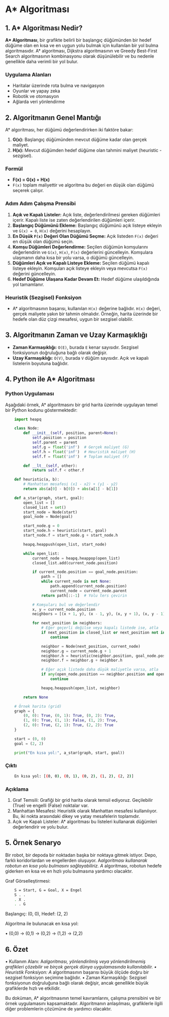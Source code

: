 # A\* Algoritması

## 1. A\* Algoritması Nedir?

**A\* Algoritması**, bir grafikte belirli bir başlangıç düğümünden bir hedef düğüme olan en kısa ve en uygun yolu bulmak için kullanılan bir yol bulma algoritmasıdır. A\* algoritması, Dijkstra algoritmasının ve Greedy Best-First Search algoritmasının kombinasyonu olarak düşünülebilir ve bu nedenle genellikle daha verimli bir yol bulur.

### Uygulama Alanları

- Haritalar üzerinde rota bulma ve navigasyon
- Oyunlar ve yapay zeka
- Robotik ve otomasyon
- Ağlarda veri yönlendirme

## 2. Algoritmanın Genel Mantığı

A\* algoritması, her düğümü değerlendirirken iki faktöre bakar:

1. **G(x):** Başlangıç düğümünden mevcut düğüme kadar olan gerçek maliyet.
2. **H(x):** Mevcut düğümden hedef düğüme olan tahmini maliyet (heuristic - sezgisel).

### Formül

- **F(x) = G(x) + H(x)**
- `F(x)` toplam maliyettir ve algoritma bu değeri en düşük olan düğümü seçerek çalışır.

### Adım Adım Çalışma Prensibi

1. **Açık ve Kapalı Listeler:** Açık liste, değerlendirilmesi gereken düğümleri içerir. Kapalı liste ise zaten değerlendirilen düğümleri içerir.
2. **Başlangıç Düğümünü Ekleme:** Başlangıç düğümünü açık listeye ekleyin ve `G(x) = 0`, `H(x)` değerini hesaplayın.
3. **En Düşük `F(x)` Değeri Olan Düğümü Seçme:** Açık listeden `F(x)` değeri en düşük olan düğümü seçin.
4. **Komşu Düğümleri Değerlendirme:** Seçilen düğümün komşularını değerlendirin ve `G(x)`, `H(x)`, `F(x)` değerlerini güncelleyin. Komşulara ulaşmanın daha kısa bir yolu varsa, o düğümü güncelleyin.
5. **Düğümleri Açık ve Kapalı Listeye Ekleme:** Seçilen düğümü kapalı listeye ekleyin. Komşuları açık listeye ekleyin veya mevcutsa `F(x)` değerini güncelleyin.
6. **Hedef Düğüme Ulaşana Kadar Devam Et:** Hedef düğüme ulaşıldığında yol tamamlanır.

### Heuristik (Sezgisel) Fonksiyon

- A\* algoritmasının başarısı, kullanılan `H(x)` değerine bağlıdır. `H(x)` değeri, gerçek maliyete yakın bir tahmin olmalıdır. Örneğin, harita üzerinde bir hedefe olan düz çizgi mesafesi, uygun bir sezgisel olabilir.

## 3. Algoritmanın Zaman ve Uzay Karmaşıklığı

- **Zaman Karmaşıklığı:** `O(E)`, burada `E` kenar sayısıdır. Sezgisel fonksiyonun doğruluğuna bağlı olarak değişir.
- **Uzay Karmaşıklığı:** `O(V)`, burada `V` düğüm sayısıdır. Açık ve kapalı listelerin boyutuna bağlıdır.

## 4. Python ile A\* Algoritması

### Python Uygulaması

Aşağıdaki örnek, A\* algoritmasını bir grid harita üzerinde uygulayan temel bir Python kodunu göstermektedir:

```python
    import heapq

    class Node:
        def __init__(self, position, parent=None):
            self.position = position
            self.parent = parent
            self.g = float('inf')  # Gerçek maliyet (G)
            self.h = float('inf')  # Heuristik maliyet (H)
            self.f = float('inf')  # Toplam maliyet (F)

        def __lt__(self, other):
            return self.f < other.f

    def heuristic(a, b):
        # Manhattan mesafesi (x1 - x2) + (y1 - y2)
        return abs(a[0] - b[0]) + abs(a[1] - b[1])

    def a_star(graph, start, goal):
        open_list = []
        closed_list = set()
        start_node = Node(start)
        goal_node = Node(goal)

        start_node.g = 0
        start_node.h = heuristic(start, goal)
        start_node.f = start_node.g + start_node.h

        heapq.heappush(open_list, start_node)

        while open_list:
            current_node = heapq.heappop(open_list)
            closed_list.add(current_node.position)

            if current_node.position == goal_node.position:
                path = []
                while current_node is not None:
                    path.append(current_node.position)
                    current_node = current_node.parent
                return path[::-1]  # Yolu ters çevirin

            # Komşuları bul ve değerlendir
            x, y = current_node.position
            neighbors = [(x + 1, y), (x - 1, y), (x, y + 1), (x, y - 1)]

            for next_position in neighbors:
                # Eğer geçerli değilse veya kapalı listede ise, atla
                if next_position in closed_list or next_position not in graph:
                    continue

                neighbor = Node(next_position, current_node)
                neighbor.g = current_node.g + 1
                neighbor.h = heuristic(neighbor.position, goal_node.position)
                neighbor.f = neighbor.g + neighbor.h

                # Eğer açık listede daha düşük maliyetle varsa, atla
                if any(open_node.position == neighbor.position and open_node.f <= neighbor.f for open_node in open_list):
                    continue

                heapq.heappush(open_list, neighbor)

        return None

    # Örnek harita (grid)
    graph = {
        (0, 0): True, (0, 1): True, (0, 2): True,
        (1, 0): True, (1, 1): False, (1, 2): True,
        (2, 0): True, (2, 1): True, (2, 2): True
    }

    start = (0, 0)
    goal = (2, 2)

    print("En kısa yol:", a_star(graph, start, goal))
```

### Çıktı

```bash
    En kısa yol: [(0, 0), (0, 1), (0, 2), (1, 2), (2, 2)]
```

### Açıklama

1. Graf Temsili: Grafiği bir grid harita olarak temsil ediyoruz. Geçilebilir (True) ve engelli (False) noktalar var.
2. Manhattan Mesafesi: Heuristik olarak Manhattan mesafesi kullanılıyor. Bu, iki nokta arasındaki dikey ve yatay mesafelerin toplamıdır.
3. Açık ve Kapalı Listeler: A\* algoritması bu listeleri kullanarak düğümleri değerlendirir ve yolu bulur.

## 5. Örnek Senaryo

Bir robot, bir depoda bir noktadan başka bir noktaya gitmek istiyor. Depo, farklı koridorlardan ve engellerden oluşuyor. A*algoritması kullanarak robotun en kısa yolu bulmasını sağlayabiliriz. A* algoritması, robotun hedefe giderken en kısa ve en hızlı yolu bulmasına yardımcı olacaktır.

Graf Görselleştirmesi:

```bash
    S = Start, G = Goal, X = Engel
    S . .
    . X .
    . . G
```

Başlangıç: (0, 0), Hedef: (2, 2)

Algoritma ile bulunacak en kısa yol:

• (0,0) -> (0,1) -> (0,2) -> (1,2) -> (2,2)

## 6. Özet

• Kullanım Alanı: A*algoritması, yönlendirilmiş veya yönlendirilmemiş grafikleri çözebilir ve birçok gerçek dünya uygulamasında kullanılabilir.
• Heuristik Fonksiyon: A* algoritmasının başarısı büyük ölçüde doğru bir sezgisel fonksiyon seçimine bağlıdır.
• Zaman Karmaşıklığı: Sezgisel fonksiyonun doğruluğuna bağlı olarak değişir, ancak genellikle büyük grafiklerde hızlı ve etkilidir.

Bu doküman, A\* algoritmasının temel kavramlarını, çalışma prensibini ve bir örnek uygulamasını kapsamaktadır. Algoritmanın anlaşılması, grafiklerle ilgili diğer problemlerin çözümüne de yardımcı olacaktır.
